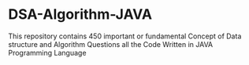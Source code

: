 # DSA-Algorithm-JAVA
This repository contains 450 important or fundamental Concept of Data structure and  Algorithm Questions all the Code Written in JAVA Programming Language 
